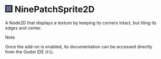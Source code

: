 # <img src="./icon.svg" width="24px"> NinePatchSprite2D

A Node2D that displays a texture by keeping its corners intact, but tiling its edges and center.

> [!NOTE]
> Once the add-on is enabled, its documentation can be accessed directly from the Godot IDE (``F1``).
